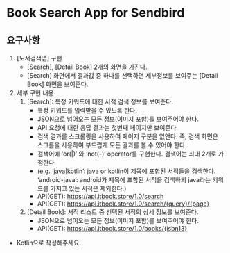 # Book Search App for Sendbird

## 요구사항
1. [도서검색앱] 구현
    - [Search], [Detail Book] 2개의 화면을 가진다.
    - [Search] 화면에서 결과값 중 하나를 선택하면 세부정보를 보여주는 [Detail Book] 화면을 보여준다.
2. 세부 구현 내용
    1. [Search]: 특정 키워드에 대한 서적 검색 정보를 보여준다.
        - 특정 키워드를 입력받을 수 있도록 한다.
        - JSON으로 넘어오는 모든 정보(이미지 포함)를 보여주어야 한다.
        - API 요청에 대한 응답 결과는 첫번째 페이지만 보여준다.
        - 검색 결과를 스크롤링을 사용하여 페이지 구분을 없앤다. 즉, 검색 화면은 스크롤을 사용하여
        부드럽게 모든 결과를 볼 수 있어야 한다.
        - 검색어에 ‘or(|)’ 와 ‘not(-)’ operator를 구현한다. 검색어는 최대 2개로 가정한다.
        - (e.g. ‘java|kotlin’: java or kotlin이 제목에 포함된 서적들을 검색한다. ‘android-java’: android가 제목에 포함된 서적을 검색하되 java라는 키워드를 가지고 있는 서적은 제외한다.)
        - API(GET): https://api.itbook.store/1.0/search
        - API(GET): https://api.itbook.store/1.0/search/{query}/{page}
    2. [Detail Book]: 서적 리스트 중 선택된 서적의 상세 정보를 보여준다.
        - JSON으로 넘어오는 모든 정보(이미지 포함)를 보여주어야 한다.
        - API(GET): https://api.itbook.store/1.0/books/{isbn13}

* Kotlin으로 작성해주세요.